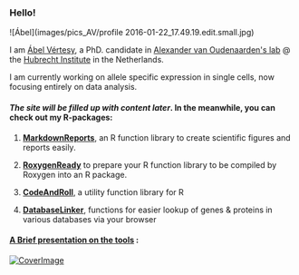 ### Hello!

![Ábel](images/pics_AV/profile 2016-01-22_17.49.19.edit.small.jpg)

I am [Ábel Vértesy](https://github.com/vertesy), a PhD. candidate in [Alexander van Oudenaarden's lab](http://www.hubrecht.eu/onderzoekers/van-oudenaarden-group/) @ the [Hubrecht Institute](http://www.hubrecht.eu) in the Netherlands.


I am currently working on allele specific expression in single cells, now focusing entirely on data analysis.

#### *The site will be filled up with content later*. In the meanwhile, you can check out my R-packages:

1. [**MarkdownReports**](https://vertesy.github.io/MarkdownReports/), an R function library to create scientific figures and reports easily.

2. [**RoxygenReady**](https://vertesy.github.io/RoxygenReady/) to prepare your R function library to be compiled by Roxygen into an R package.

3. [**CodeAndRoll**](https://github.com/vertesy/TheCorvinas/blob/master/R/CodeAndRoll.md), a utility function library for R

4. [**DatabaseLinker**](https://github.com/vertesy/TheCorvinas/blob/master/R/DatabaseLinkeR.md), functions for easier lookup of genes & proteins in various databases via your browser

#### [A Brief presentation on the tools](https://docs.google.com/presentation/d/1shVYLLhLhbcIIWNbiAgrugtqeZh_VRgKiLr_BvgAWEc/embed?start=false&loop=false&delayms=5000#slide=id.p4) :

[![CoverImage](https://snag.gy/BMPxIl.jpg)](https://docs.google.com/presentation/d/1shVYLLhLhbcIIWNbiAgrugtqeZh_VRgKiLr_BvgAWEc/embed?start=false&loop=false&delayms=5000#slide=id.p4)


<!--
<iframe src="https://docs.google.com/presentation/d/1shVYLLhLhbcIIWNbiAgrugtqeZh_VRgKiLr_BvgAWEc/embed?start=false&loop=false&delayms=5000#slide=id.p4" frameborder="0" width="960" height="749">
</iframe>

<iframe src="https://calendar.google.com/calendar/embed?mode=AGENDA&height=400&wkst=2&bgcolor=%23000000&src=39vnh9es1bn814e36a9oq7t5us%40group.calendar.google.com&color=%238C500B&ctz=Europe%2FBudapest" style="border:solid 1px #777" width="800" height="400" frameborder="0" scrolling="no"></iframe> 
-->

